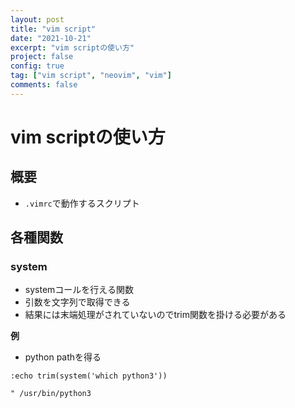 ```yaml
---
layout: post
title: "vim script"
date: "2021-10-21"
excerpt: "vim scriptの使い方"
project: false
config: true
tag: ["vim script", "neovim", "vim"]
comments: false
---
```


# vim scriptの使い方

## 概要
 - `.vimrc`で動作するスクリプト

## 各種関数

### system
 - systemコールを行える関数
 - 引数を文字列で取得できる
 - 結果には末端処理がされていないのでtrim関数を掛ける必要がある

**例**  
 - python pathを得る

```
:echo trim(system('which python3'))

" /usr/bin/python3
```
